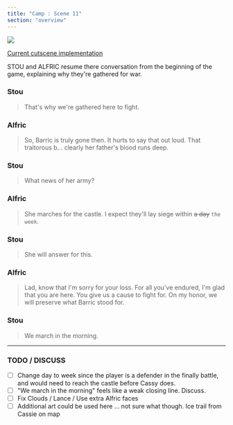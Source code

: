 ```yaml
---
title: "Camp : Scene 11"
section: "overview"
---
```


![](https://www.dropbox.com/s/yiymscky1100sp3/12_Encampment_05.jpg?raw=1)

[Current cutscene implementation](https://www.dropbox.com/s/ih58gvvi9ibcqtn/WaW_OopsAndSurrounding.mp4?raw=1)

STOU and ALFRIC resume there conversation from the beginning of the game, explaining why they're gathered for war.

### Stou

> That's why we're gathered here to fight.

### Alfric

> So, Barric is truly gone then. It hurts to say that out loud. That traitorous b... clearly her father's blood runs deep. 

### Stou

> What news of her army?

### Alfric

> She marches for the castle. I expect they'll lay siege within ~~a day~~ `the week`.

### Stou

> She will answer for this.

### Alfric

> Lad, know that I'm sorry for your loss. For all you've endured, I'm glad that you are here. You give us a cause to fight for. On my honor, we will preserve what Barric stood for.

### Stou

> We march in the morning.

***

### TODO / DISCUSS

- [ ] Change day to week since the player is a defender in the finally battle, and would need to reach the castle before Cassy does.
- [ ] "We march in the morning" feels like a weak closing line. Discuss.
- [ ] Fix Clouds / Lance / Use extra Alfric faces
- [ ] Additional art could be used here ... not sure what though. Ice trail from Cassie on map